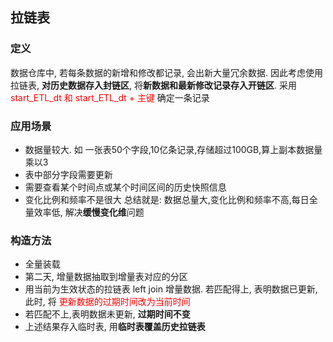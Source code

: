 ## 拉链表
### 定义  
数据仓库中, 若每条数据的新增和修改都记录, 会出新大量冗余数据. 因此考虑使用拉链表, **对历史数据存入封链区**, 将**新数据和最新修改记录存入开链区**. 采用  <font color="red"> start_ETL_dt 和  start_ETL_dt + 主键 </font> 确定一条记录 

### 应用场景 
- 数据量较大. 如 一张表50个字段,10亿条记录,存储超过100GB,算上副本数据量乘以3 
- 表中部分字段需要更新
- 需要查看某个时间点或某个时间区间的历史快照信息
- 变化比例和频率不是很大 
总结就是: 数据总量大,变化比例和频率不高,每日全量效率低, 解决**缓慢变化维**问题  

### 构造方法  
- 全量装载 
- 第二天, 增量数据抽取到增量表对应的分区
- 用当前为生效状态的拉链表 left join 增量数据. 若匹配得上, 表明数据已更新, 此时, 将 <font color="red"> 更新数据的过期时间改为当前时间 </font>  
- 若匹配不上,表明数据未更新, **过期时间不变**   
- 上述结果存入临时表, 用**临时表覆盖历史拉链表**


